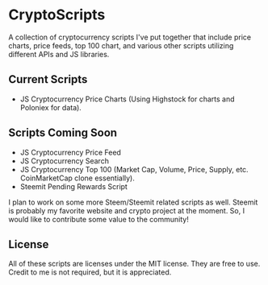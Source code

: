 # CryptoScripts
A collection of cryptocurrency scripts I've put together that include price charts, price feeds, top 100 chart, and various other scripts utilizing different APIs and JS libraries.

## Current Scripts
- JS Cryptocurrency Price Charts (Using Highstock for charts and Poloniex for data).

## Scripts Coming Soon
- JS Cryptocurrency Price Feed
- JS Cryptocurrency Search
- JS Cryptocurrency Top 100 (Market Cap, Volume, Price, Supply, etc. CoinMarketCap clone essentially).
- Steemit Pending Rewards Script

I plan to work on some more Steem/Steemit related scripts as well. Steemit is probably my favorite website and crypto project at the moment. So, I would like to contribute some value to the community!

## License
All of these scripts are licenses under the MIT license. They are free to use. Credit to me is not required, but it is appreciated.
